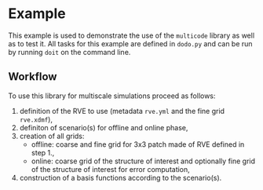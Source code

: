# Example

This example is used to demonstrate the use of the `multicode` library as well as to test it.
All tasks for this example are defined in `dodo.py` and can be run by running `doit` on the command line. 

## Workflow

To use this library for multiscale simulations proceed as follows:
1. definition of the RVE to use (metadata `rve.yml` and the fine grid `rve.xdmf`),
2. definiton of scenario(s) for offline and online phase,
3. creation of all grids:
    * offline: coarse and fine grid for 3x3 patch made of RVE defined in step 1.,
    * online: coarse grid of the structure of interest and optionally fine grid of the structure of interest for error computation,
4. construction of a basis functions according to the scenario(s).
